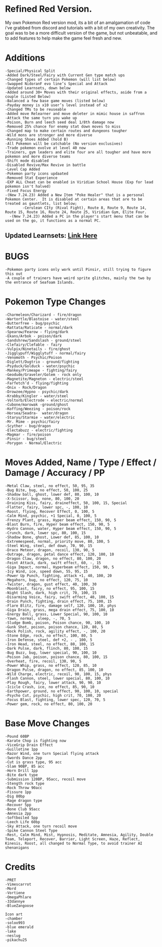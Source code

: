 # Refined Red Version.
My own Pokemon Red version mod, its a bit of an amalgamation of code i've grabbed from discord and tutorials with a bit of my own creativity.  The goal was to be a more difficult version of the game, but not unbeatable, and to add features to help make the game feel fresh and new.

# Additions
	-Special/Physical Split
 	-Added Dark/Steel/Fairy with Current Gen type match ups
	-Changed types of certain Pokemon (will list below)
	-Swapped NidoranF evo line’s Special and Attack
 	-Updated Learnsets, down below
	-Added around 30+ Moves with their original effects, aside from a couple (Listed Below)
	-Balanced a few base game moves (listed below)
	-Payday money is x10 user’s level instead of x2
	-Changed TMs to be reuseable
	-Added move Relearner and move deleter in mimic house in saffron
	-Attack the same turn you wake up
	-Poison, Burn and leech seed deal 1/8th damage now
	-Removed 25% chance for enemy stat down moves to miss
	-Changed map to make certain routes and dungeons tougher
	-Wild mons are stronger and more diverse
	-Running Shoes Added (hold B)
	-All Pokemon will be catchable (No version exclusives)
	-Trade pokemon evolve at level 40 now
	-Trainers, gym leaders and elite four are all tougher and have more pokemon and more diverse teams
	-Shift mode disabled
	-Disabled Revive/Max Revive in battle
	-Level Cap Added
	-Pokemon party icons updaated
 	-Removed Stat Experience
 	-EXP ALL Cheat can be enabled in Viridian School House (Exp for lead pokemon isn't halved)
  	-Fixed Focus Energy
   	-(New 7.24.23) Added a New Item "Poke Healer" that is a personal Pokemon Center.  It is disabled at certain areas that are to be treated as gauntlets, list below;
    		-Cerulean CIty (Rival Fight), Route 8, Route 9, Route 14, Route 15, Route 16, Route 24, Route 25, Viridian Gym, Elite Four.
      -(New 7.24.23) Added a PC in the player's start menu that can be used on the go, it functions as a normal PC.
## Updated Learnsets: [Link Here](https://docs.google.com/spreadsheets/d/1CQCfz_EumxJm-55kkcB0h1NWoO-lUADn9aSYGqUQlqE/edit?usp=sharing)

# BUGS
	-Pokemon party icons only work until Pinsir, still trying to figure this out
 	-A couple of trainers have weird sprite glitches, mainly the two by the entrance of Seafoam Islands.
	
# Pokemon Type Changes
	-Charmeleon/Charizard - fire/dragon
	-Wartortle/Blastoise - water/steel
	-Butterfree - bug/psychic
	-Rattata/Raticate - normal/dark
	-Spearow/Fearow - flying/dark
	-Ekans/Arbok - poison/dark
	-Sandshrew/Sandslash - ground/steel
	-Clefairy/Clefable - fairy
	-Vulpix/Ninetails - fire/ghost
	-Jigglypuff/Wigglytuff - normal/fairy
	-Venomoth - Psychic/Poison
	-Diglett/Dugtrio - ground/fighting
	-Psyduck/Golduck - water/psychic
	-Mankey/Primeape - fighting/fairy
	-Geodude/Graveler/Golem - rock only
	-Magnetite/Magneton - electric/steel
	-Farfetch’d - flying/fighting
 	-Onix - Rock/Dragon
	-Drowzee/Hypno - psychic/dark
	-Krabby/Kingler - water/steel
	-Voltorb/Electrode - electric/normal
	-Cubone/marowak -ground/ghost
	-Koffing/Weezing - poison/rock
	-Horsea/Seadra-  water/dragon
	-Staryu/Starmie - water/electric
	-Mr. Mime - psychic/fairy
	-Scyther - bug/dragon
	-Electabuzz - electric/fighting
	-Magmar - fire/poison
	-Pinsir - bug/steel
 	-Porygon - Normal/Electric

# Moves Added, Name / Type / Effect / Damage / Accuracy /  PP 
	-Metal Claw, steel, no effect, 50, 95, 35
	-Bug Bite, bug, no effect, 50, 100, 25
	-Shadow ball, ghost, lower def, 80, 100, 10
	-X-Scissor, bug, none, 80, 100, 20	
	-Draining Kiss, fairy, draineffect, 50, 100, 15, Special
	-Flatter, fairy, lower spc, -, 100, 10
	-Roost, flying, Recover Effect, 0, 100, 5
	-Calm Mind, psychic, +1 Special, 0, 100, 5
	-Frenzy Plant, grass, Hyper beam effect, 150, 90, 5
	-Blast Burn, fire, Hyper beam effect, 150, 90, 5
	-Hydro Cannon, water, Hyper beam effect, 150, 90, 5
	-Crunch, dark, lower spc, 80, 100, 15
	-Shadow Bone, ghost, Lower def, 85, 100, 10
	-Extremespeed, normal, priority move, 80, 100, 5
	-Steel Wing, steel, def down, 70, 90, 15
	-Draco Meteor, dragon, recoil, 130, 90, 5
	-Outrage, dragon, petal dance effect, 120, 100, 10
	-Dragon Claw, dragon, no effect, 80, 100, 20
	-Feint Attack, dark, swift effect, 60, -, 15 
	-Giga Impact, normal, Hyperbeam effect, 150, 90, 5
	-Icy Wind, ice, speed down, 55, 95, 15
	-Power Up Punch, fighting, attack +1, 40, 100, 20
	-Megahorn, bug, no effect, 120, 75, 10
	-Twister, dragon, gust effect, 40, 100, 30
	-Moonblast, fairy, no effect, 95, 100, 15
	-Night Slash, dark, high crit, 70, 100, 15
	-Disarming Voice, fairy, swift effect, 40, 100, 15
	-Drain Punch, fighting, drain effect, 75, 100, 15
	-Flare Blitz, fire, damage self, 120, 100, 10, phys
	-Giga Drain, grass, mega drain effect, 75, 100, 10
	-Energy Ball, grass, Lower Special, 90, 100, 10
	-Yawn, normal, sleep, -, 70, 5
	-Sludge Bomb, poison, Poison chance, 90, 100, 10
	-Gunk Shot, poison, poison chance, 120, 80, 5
	-Rock Polish, rock, agility effect, -, 100, 20
	-Stone Edge, rock, no effect, 100, 80, 5
	-Iron Defense, steel, def +2, - , 100, 5
	-Iron Head, steel, no effect, 80, 100, 15
	-Dark Pulse, dark, flinch, 80, 100, 15
	-Bug Buzz, bug, lower special, 90, 100, 10
	-Poison Jab, poison, poison chance, 80, 100, 15
	-Overheat, fire, recoil, 130, 90, 5
	-Power Whip, grass, no effect, 120, 85, 10
	-Dragon Pulse, dragon, no effect, 85, 100, 10
	-Wild Charge, electric, recoil, 90, 100, 15, phys
	-Flash Cannon, steel, lower special, 80, 100, 10
	-Play Rough, fairy, lower attack, 90, 90, 10
	-Icicle Crash, ice, no effect, 85, 90, 10
	-Earthpower, ground, no effect, 90, 100, 10, special
	-Psycho Cut, psychic, high crit, 70, 100, 20
	-Focus Blast, fighting, lower spec, 120, 70, 5
	-Power gem, rock, no effect, 80, 100, 20

# Base Move Changes
	-Pound 60BP
	-Karate Chop is fighting now
	-ViceGrip Drain Effect
	-Guillotine 1pp
	-Razor Wind, one turn Special flying attack
	-Swords Dance 2pp
	-Cut is grass type, 95 acc
	-Slam 90BP, 85 acc
	-Horn Drill 1pp
	-Bite dark type
	-Submission 120BP, 95acc, recoil move
	-Stength rock type
	-Rock Throw 90acc
	-Fissure 1pp
	-Dig 80bp
	-Rage dragon type
	-Recover 5pp
	-Bone Club 95acc
	-Amnesia 2pp
	-Softboiled 5pp
	-Leech Life 60bp
	-Sky Attack, one turn recoil move
 	-Spike Cannon Steel Type
  	-Rest, Calm Mind, Mist, Hypnosis, Meditate, Amnesia, Agility, Double Team, Teleport, Recover, Barrier, Light Screen, Haze, Reflect, Kinesis, Roost, all changed to Normal Type, to avoid trainer AI shenanigans
	
# Credits
	-PRET
	-Vimescarrot
	-Mord
	-Vortiene
	-OmegaPhlare
	-33dannye 
 	-BlueZangoose

	Icon art
	-chamber
	-soloo993
	-blue emerald
	-lake
	-neslug
	-pikachu25
	
